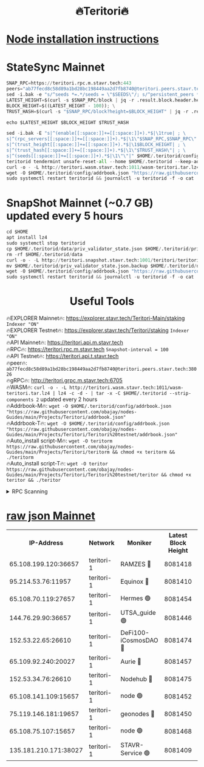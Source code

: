 <h1 align="center"> 🔥Teritori🔥</h1>


[Node installation instructions](https://github.com/obajay/nodes-Guides/tree/main/Projects/Teritori)
=

# StateSync Mainnet
```python
SNAP_RPC=https://teritori.rpc.m.stavr.tech:443
peers="ab77fecd8c58d89a1bd28bc198449aa2d7fb8740@teritori.peers.stavr.tech:38026"
sed -i.bak -e "s/^seeds *=.*/seeds = \"$SEEDS\"/; s/^persistent_peers *=.*/persistent_peers = \"$PEERS\"/" $HOME/.teritorid/config/config.toml
LATEST_HEIGHT=$(curl -s $SNAP_RPC/block | jq -r .result.block.header.height); \
BLOCK_HEIGHT=$((LATEST_HEIGHT - 100)); \
TRUST_HASH=$(curl -s "$SNAP_RPC/block?height=$BLOCK_HEIGHT" | jq -r .result.block_id.hash)

echo $LATEST_HEIGHT $BLOCK_HEIGHT $TRUST_HASH

sed -i.bak -E "s|^(enable[[:space:]]+=[[:space:]]+).*$|\1true| ; \
s|^(rpc_servers[[:space:]]+=[[:space:]]+).*$|\1\"$SNAP_RPC,$SNAP_RPC\"| ; \
s|^(trust_height[[:space:]]+=[[:space:]]+).*$|\1$BLOCK_HEIGHT| ; \
s|^(trust_hash[[:space:]]+=[[:space:]]+).*$|\1\"$TRUST_HASH\"| ; \
s|^(seeds[[:space:]]+=[[:space:]]+).*$|\1\"\"|" $HOME/.teritorid/config/config.toml
teritorid tendermint unsafe-reset-all --home $HOME/.teritorid --keep-addr-book
curl -o - -L http://teritori.wasm.stavr.tech:1011/wasm-teritori.tar.lz4 | lz4 -c -d - | tar -x -C $HOME/.teritorid --strip-components 2
wget -O $HOME/.teritorid/config/addrbook.json "https://raw.githubusercontent.com/obajay/nodes-Guides/main/Projects/Teritori/addrbook.json"
sudo systemctl restart teritorid && journalctl -u teritorid -f -o cat
```

# SnapShot Mainnet (~0.7 GB) updated every 5 hours
```python
cd $HOME
apt install lz4
sudo systemctl stop teritorid
cp $HOME/.teritorid/data/priv_validator_state.json $HOME/.teritorid/priv_validator_state.json.backup
rm -rf $HOME/.teritorid/data
curl -o - -L http://teritori.snapshot.stavr.tech:1001/teritori/teritori-snap.tar.lz4 | lz4 -c -d - | tar -x -C $HOME/.teritorid --strip-components 2
mv $HOME/.teritorid/priv_validator_state.json.backup $HOME/.teritorid/data/priv_validator_state.json
wget -O $HOME/.teritorid/config/addrbook.json "https://raw.githubusercontent.com/obajay/nodes-Guides/main/Projects/Teritori/addrbook.json"
sudo systemctl restart teritorid && journalctl -u teritorid -f -o cat
```
 <h1 align="center"> Useful Tools</h1>

🔥EXPLORER Mainnet🔥:      https://explorer.stavr.tech/Teritori-Main/staking      `Indexer "ON"` \
🔥EXPLORER Testnet🔥:        https://explorer.stavr.tech/Teritori/staking            `Indexer "ON"` \
🔥API Mainnet🔥:                   https://teritori.api.m.stavr.tech \
🔥RPC🔥:                                   https://teritori.rpc.m.stavr.tech                         `Snapshot-interval = 100` \
🔥API Testnet🔥:                     https://teritori.api.t.stavr.tech \
🔥peer🔥:                     `ab77fecd8c58d89a1bd28bc198449aa2d7fb8740@teritori.peers.stavr.tech:38026` \
🔥gRPC🔥:                                http://teritori.grpc.m.stavr.tech:6705 \
🔥WASM🔥: ```curl -o - -L http://teritori.wasm.stavr.tech:1011/wasm-teritori.tar.lz4 | lz4 -c -d - | tar -x -C $HOME/.teritorid --strip-components 2``` updated every 2 hours \
🔥Addrbook-M🔥:    ```wget -O $HOME/.teritorid/config/addrbook.json "https://raw.githubusercontent.com/obajay/nodes-Guides/main/Projects/Teritori/addrbook.json"``` \
🔥Addrbook-T🔥:    ```wget -O $HOME/.teritorid/config/addrbook.json "https://raw.githubusercontent.com/obajay/nodes-Guides/main/Projects/Teritori/Teritori%20testnet/addrbook.json"``` \
🔥Auto_install script-M🔥: ```wget -O teritorm https://raw.githubusercontent.com/obajay/nodes-Guides/main/Projects/Teritori/teritorm && chmod +x teritorm && ./teritorm``` \
🔥Auto_install script-T🔥: ```wget -O teritor https://raw.githubusercontent.com/obajay/nodes-Guides/main/Projects/Teritori/Teritori%20testnet/teritor && chmod +x teritor && ./teritor```

<details>
<summary>RPC Scanning</summary>

<h2 align="center"> We scan nodes in real time every 4 hours. And we provide the final result of RPC endpoints.
We cannot influence the operation of these nodes in any way. </h2>


```python
If Voting Power is higher than 0 --> then the Node is a validator of the network and may be subject to attack and be a potential threat to the chain.
```
```python
We marked such validators with a red symbol
```

</details>

[raw json Mainnet](https://rpc-check.teritorim.stavr.tech/teritorim/rpc-teritorim-result.json)
=



<table><tr><th>IP-Address</th><th>Network</th><th>Moniker</th><th>Latest Block Height</th><th>Earliest Block Height</th><th>Catching Up</th><th>Tx Index</th><th>Voting Power</th><th>Scan Time</th></tr><tr><td>65.108.199.120:36657</td><td>teritori-1</td><td>RAMZES 🔴</td><td>8081418</td><td>5996001</td><td>False</td><td>on</td><td>784782</td><td>2024-03-29T07:41:25.591312114UTC</td></tr><tr><td>95.214.53.76:11957</td><td>teritori-1</td><td>Equinox 🔴</td><td>8081410</td><td>7203180</td><td>False</td><td>on</td><td>1546325</td><td>2024-03-29T07:40:39.547555674UTC</td></tr><tr><td>65.108.70.119:27657</td><td>teritori-1</td><td>Hermes 🟢</td><td>8081454</td><td>7203180</td><td>False</td><td>on</td><td>0</td><td>2024-03-29T07:44:56.182976442UTC</td></tr><tr><td>144.76.29.90:36657</td><td>teritori-1</td><td>UTSA_guide 🟢</td><td>8081446</td><td>7208001</td><td>False</td><td>on</td><td>0</td><td>2024-03-29T07:44:08.379635396UTC</td></tr><tr><td>152.53.22.65:26610</td><td>teritori-1</td><td>DeFi100-iCosmosDAO 🔴</td><td>8081474</td><td>7536429</td><td>False</td><td>on</td><td>1448305</td><td>2024-03-29T07:46:54.652880603UTC</td></tr><tr><td>65.109.92.240:20027</td><td>teritori-1</td><td>Aurie 🔴</td><td>8081457</td><td>7568001</td><td>False</td><td>on</td><td>119310</td><td>2024-03-29T07:45:12.918438866UTC</td></tr><tr><td>152.53.34.76:26610</td><td>teritori-1</td><td>Nodehub 🔴</td><td>8081475</td><td>7580883</td><td>False</td><td>on</td><td>65696</td><td>2024-03-29T07:46:59.182471962UTC</td></tr><tr><td>65.108.141.109:15657</td><td>teritori-1</td><td>node 🟢</td><td>8081452</td><td>7714496</td><td>False</td><td>on</td><td>0</td><td>2024-03-29T07:44:44.652417918UTC</td></tr><tr><td>75.119.146.181:19657</td><td>teritori-1</td><td>geonodes 🔴</td><td>8081450</td><td>7747478</td><td>False</td><td>on</td><td>37840</td><td>2024-03-29T07:44:29.535110133UTC</td></tr><tr><td>65.108.75.107:15657</td><td>teritori-1</td><td>node 🟢</td><td>8081468</td><td>7995732</td><td>False</td><td>on</td><td>0</td><td>2024-03-29T07:46:15.134725547UTC</td></tr><tr><td>135.181.210.171:38027</td><td>teritori-1</td><td>STAVR-Service 🟢</td><td>8081409</td><td>8080001</td><td>False</td><td>on</td><td>0</td><td>2024-03-29T07:40:33.014104498UTC</td></tr></table>
